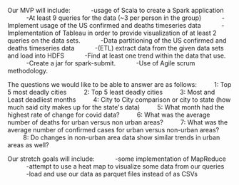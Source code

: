 Our MVP will include: 
      -usage of Scala to create a Spark application 
      -At least 9 queries for the data (~3 per person in the group)
      -Implement usage of the US confirmed and deaths timeseries data 
      -Implementation of Tableau in order to provide visualization of at least 2 queries on the data sets. 
      -Data partitioning of the US confirmed and deaths timeseries data
      -(ETL) extract data from the given data sets and load into HDFS
      -Find at least one trend within the data that use. 
      -Create a jar for spark-submit. 
      -Use of Agile scrum methodology. 

The questions we would like to be able to answer are as follows:
     1: Top 5 most deadly cities 
     2: Top 5 least deadly cities
     3: Most and Least deadliest months 
     4: City to City comparison or city to state (how much said city makes up for the state's data) 
     5: What month had the highest rate of change for covid data?
     6: What was the average number of deaths for urban versus non urban areas?
     7: What was the average number of confirmed cases for urban versus non-urban areas?
     8: Do changes in non-urban area data show similar trends in urban areas as well? 
 

Our stretch goals will include:
      -some implementation of MapReduce
      -attempt to use a heat map to visualize some data from our queries 
      -load and use our data as parquet files instead of as CSVs 

